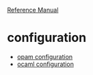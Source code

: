 [Reference Manual](index.md)

configuration
=============

-   [opam configuration](config_opam.md)
-   [ocaml configuration](config_ocaml.md)
